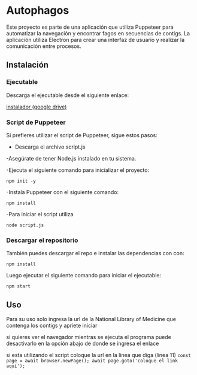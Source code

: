 # Autophagos

Este proyecto es parte de una aplicación que utiliza Puppeteer para automatizar la navegación y encontrar fagos en secuencias de contigs. La aplicación utiliza Electron para crear una interfaz de usuario y realizar la comunicación entre procesos.

## Instalación
### Ejecutable
Descarga el ejecutable desde el siguiente enlace:

[instalador (google drive)](https://drive.google.com/file/d/1CCHQdHVQdbpR6vRvbI37hCS8n70IqO1h/view?usp=sharing)

### Script de Puppeteer

Si prefieres utilizar el script de Puppeteer, sigue estos pasos:

- Descarga el archivo script.js

-Asegúrate de tener Node.js instalado en tu sistema.

-Ejecuta el siguiente comando para inicializar el proyecto:

`npm init -y`

-Instala Puppeteer con el siguiente comando:

`npm install`

-Para iniciar el script utiliza

`node script.js`

### Descargar el repositorio
También puedes descargar el repo e instalar las dependencias con con:

`npm install`

Luego ejecutar el siguiente comando para iniciar el ejecutable:

`npm start`

## Uso
Para su uso solo ingresa la url de la National Library of Medicine que contenga los contigs y apriete iniciar

si quieres ver el navegador mientras se ejecuta el programa puede desactivarlo en la opción abajo de donde se ingresa el enlace

si esta utilizando el script coloque la url en la linea que diga (linea 11)
`const page = await browser.newPage(); await page.goto('coloque el link aquí');`



